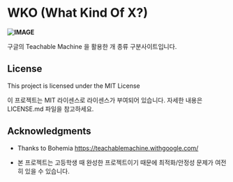 # WKO (What Kind Of X?)

**![IMAGE](https://raw.githubusercontent.com/S3LM0N/WKO/main/WKO_DOG/Fav.ico)**  

구글의 Teachable Machine 을 활용한 개 종류 구분사이트입니다.

## License

This project is licensed under the MIT License

이 프로젝트는 MIT 라이센스로 라이센스가 부여되어 있습니다. 자세한 내용은 LICENSE.md 파일을 참고하세요.

## Acknowledgments

* Thanks to Bohemia https://teachablemachine.withgoogle.com/

* 본 프로젝트는 고등학생 때 완성한 프로젝트이기 때문에 최적화/안정성 문제가 여전히 있을 수 있습니다.
